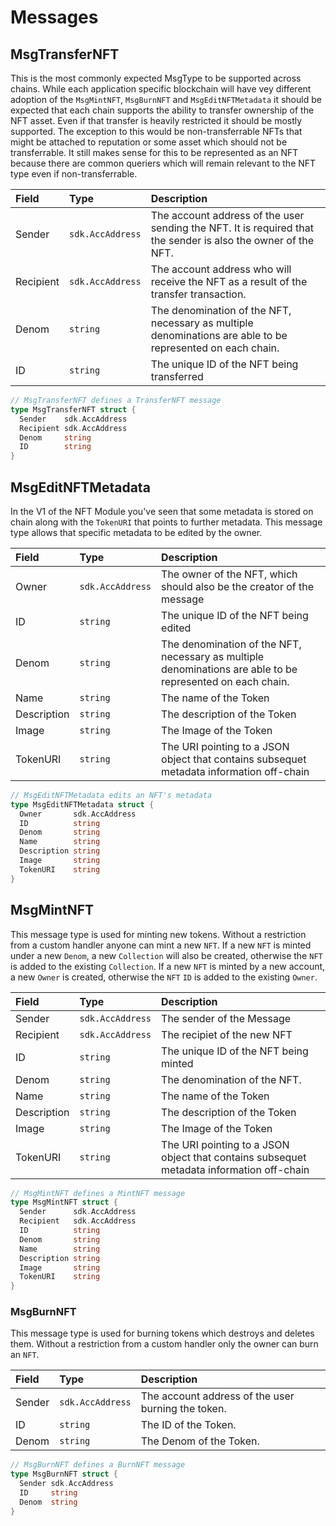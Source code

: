 # Messages

## MsgTransferNFT

This is the most commonly expected MsgType to be supported across chains. While each application specific blockchain will have vey different adoption of the `MsgMintNFT`, `MsgBurnNFT` and `MsgEditNFTMetadata` it should be expected that each chain supports the ability to transfer ownership of the NFT asset. Even if that transfer is heavily restricted it should be mostly supported. The exception to this would be non-transferrable NFTs that might be attached to reputation or some asset which should not be transferrable. It still makes sense for this to be represented as an NFT because there are common queriers which will remain relevant to the NFT type even if non-transferrable.

| **Field** | **Type**         | **Description**                                                                                               |
|:----------|:-----------------|:--------------------------------------------------------------------------------------------------------------|
| Sender    | `sdk.AccAddress` | The account address of the user sending the NFT. It is required that the sender is also the owner of the NFT. |
| Recipient | `sdk.AccAddress` | The account address who will receive the NFT as a result of the transfer transaction.                         |
| Denom     | `string`         | The denomination of the NFT, necessary as multiple denominations are able to be represented on each chain.    |
| ID        | `string`         | The unique ID of the NFT being transferred                                                                    |

```go
// MsgTransferNFT defines a TransferNFT message
type MsgTransferNFT struct {
  Sender    sdk.AccAddress
  Recipient sdk.AccAddress
  Denom     string
  ID        string
}
```

## MsgEditNFTMetadata

In the V1 of the NFT Module you've seen that some metadata is stored on chain along with the `TokenURI` that points to further metadata. This message type allows that specific metadata to be edited by the owner.

| **Field**   | **Type**         | **Description**                                                                                            |
|:------------|:-----------------|:-----------------------------------------------------------------------------------------------------------|
| Owner       | `sdk.AccAddress` | The owner of the NFT, which should also be the creator of the message                                      |
| ID          | `string`         | The unique ID of the NFT being edited                                                                      |
| Denom       | `string`         | The denomination of the NFT, necessary as multiple denominations are able to be represented on each chain. |
| Name        | `string`         | The name of the Token                                                                                      |
| Description | `string`         | The description of the Token                                                                               |
| Image       | `string`         | The Image of the Token                                                                                     |
| TokenURI    | `string`         | The URI pointing to a JSON object that contains subsequet metadata information off-chain                   |

```go
// MsgEditNFTMetadata edits an NFT's metadata
type MsgEditNFTMetadata struct {
  Owner       sdk.AccAddress
  ID          string
  Denom       string
  Name        string
  Description string
  Image       string
  TokenURI    string
}
```

## MsgMintNFT

This message type is used for minting new tokens. Without a restriction from a custom handler anyone can mint a new `NFT`. If a new `NFT` is minted under a new `Denom`, a new `Collection` will also be created, otherwise the `NFT` is added to the existing `Collection`. If a new `NFT` is minted by a new account, a new `Owner` is created, otherwise the `NFT` `ID` is added to the existing `Owner`.

| **Field**   | **Type**         | **Description**                                                                          |
|:------------|:-----------------|:-----------------------------------------------------------------------------------------|
| Sender      | `sdk.AccAddress` | The sender of the Message                                                                |
| Recipient   | `sdk.AccAddress` | The recipiet of the new NFT                                                              |
| ID          | `string`         | The unique ID of the NFT being minted                                                    |
| Denom       | `string`         | The denomination of the NFT.                                                             |
| Name        | `string`         | The name of the Token                                                                    |
| Description | `string`         | The description of the Token                                                             |
| Image       | `string`         | The Image of the Token                                                                   |
| TokenURI    | `string`         | The URI pointing to a JSON object that contains subsequet metadata information off-chain |

```go
// MsgMintNFT defines a MintNFT message
type MsgMintNFT struct {
  Sender      sdk.AccAddress
  Recipient   sdk.AccAddress
  ID          string
  Denom       string
  Name        string
  Description string
  Image       string
  TokenURI    string
}
```

### MsgBurnNFT

This message type is used for burning tokens which destroys and deletes them. Without a restriction from a custom handler only the owner can burn an `NFT`.

| **Field** | **Type**         | **Description**                                    |
|:----------|:-----------------|:---------------------------------------------------|
| Sender    | `sdk.AccAddress` | The account address of the user burning the token. |
| ID        | `string`         | The ID of the Token.                               |
| Denom     | `string`         | The Denom of the Token.                            |

```go
// MsgBurnNFT defines a BurnNFT message
type MsgBurnNFT struct {
  Sender sdk.AccAddress
  ID     string
  Denom  string
}
```
